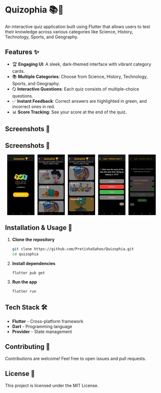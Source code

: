 # Quizophia 📚🎉  
An interactive quiz application built using Flutter that allows users to test their knowledge across various categories like Science, History, Technology, Sports, and Geography.

## Features ✨
- 🏆 **Engaging UI**: A sleek, dark-themed interface with vibrant category cards.  
- 📚 **Multiple Categories**: Choose from Science, History, Technology, Sports, and Geography.  
- 🗘️ **Interactive Questions**: Each quiz consists of multiple-choice questions.  
- ✅ **Instant Feedback**: Correct answers are highlighted in green, and incorrect ones in red.  
- 📊 **Score Tracking**: See your score at the end of the quiz.  

<h2>Screenshots 📸</h2>

## Screenshots 📸  

<div style="display: flex; justify-content: center; gap: 10px;">
    <img src="./assets/s1.jpeg" alt="Welcome Screen" height="200">
    <img src="./assets/s2.jpeg" alt="Categories" height="200">
    <img src="./assets/s3.jpeg" alt="More Categories" height="200">
    <img src="./assets/s4.jpeg" alt="Quiz Question" height="200">
    <img src="./assets/s5.jpeg" alt="Quiz Score" height="200">
</div>



## Installation & Usage 🚀
1. **Clone the repository**  
   ```sh
   git clone https://github.com/PretishaSahoo/Quizophia.git
   cd quizophia
   ```
2. **Install dependencies**  
   ```sh
   flutter pub get
   ```
3. **Run the app**  
   ```sh
   flutter run
   ```

## Tech Stack 🛠️  
- **Flutter** - Cross-platform framework  
- **Dart** - Programming language  
- **Provider** - State management  

## Contributing 🤝  
Contributions are welcome! Feel free to open issues and pull requests.

## License 📝  
This project is licensed under the MIT License.  

